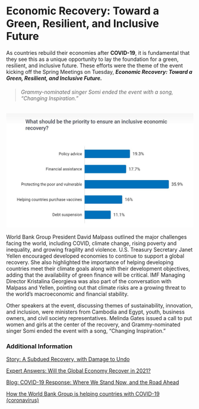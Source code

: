 # Economic Recovery: Toward a Green, Resilient, and Inclusive Future


As countries rebuild their economies after **COVID-19**, it is fundamental that they see this as a unique opportunity to lay the foundation for a green, resilient, and inclusive future. These efforts were the theme of the event kicking off the Spring Meetings on Tuesday, __*Economic Recovery: Toward a Green, Resilient, and Inclusive Future.*__

> ###### Grammy-nominated singer Somi ended the event with a song, “Changing Inspiration.”

![Here is how you voted](poll-economicrecov.jpeg)

World Bank Group President David Malpass outlined the major challenges facing the world, including COVID, climate change, rising poverty and inequality, and growing fragility and violence. U.S. Treasury Secretary Janet Yellen encouraged developed economies to continue to support a global recovery. She also highlighted the importance of helping developing countries meet their climate goals along with their development objectives, adding that the availability of green finance will be critical. IMF Managing Director Kristalina Georgieva was also part of the conversation with Malpass and Yellen, pointing out that climate risks are a growing threat to the world’s macroeconomic and financial stability.

Other speakers at the event, discussing themes of sustainability, innovation, and inclusion, were ministers from Cambodia and Egypt, youth, business owners, and civil society representatives. Melinda Gates issued a call to put women and girls at the center of the recovery, and Grammy-nominated singer Somi ended the event with a song, “Changing Inspiration.”
 

### Additional Information 

[Story: A Subdued Recovery, with Damage to Undo](https://www.worldbank.org/en/news/feature/2021/01/05/global-economic-prospects)

[Expert Answers: Will the Global Economy Recover in 2021?](https://www.youtube.com/watch?v=262VIilCVEU&feature=youtu.be)

[Blog: COVID-19 Response: Where We Stand Now, and the Road Ahead](https://blogs.worldbank.org/voices/covid-19-response-where-we-stand-now-and-road-ahead)

[How the World Bank Group is helping countries with COVID-19 (coronavirus)](https://www.worldbank.org/en/news/factsheet/2020/02/11/how-the-world-bank-group-is-helping-countries-with-covid-19-coronavirus)

